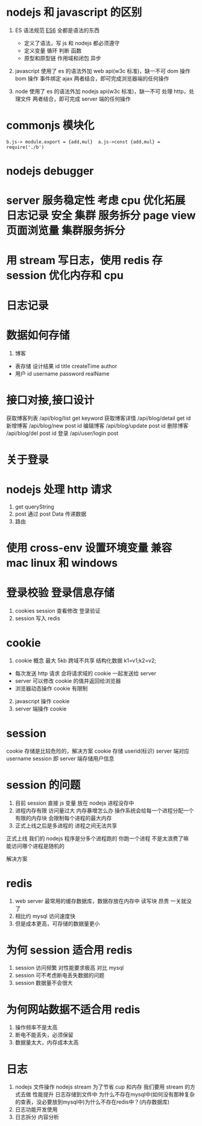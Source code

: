 # nodejs 和 javascript 的区别

1. ES 语法规范
   [ES6](https://es6.ruanyifeng.com/) 全都是语法的东西

   - 定义了语法，写 js 和 nodejs 都必须遵守
   - 定义变量 循环 判断 函数
   - 原型和原型链 作用域和闭包 异步

2. javascript
   使用了 es 的语法外加 web api(w3c 标准)，缺一不可
   dom 操作 bom 操作 事件绑定 ajax
   两者结合，即可完成浏览器端的任何操作

3. node
   使用了 es 的语法外加 nodejs api(w3c 标准)，缺一不可
   处理 http，处理文件
   两者结合，即可完成 server 端的任何操作

# commonjs 模块化

```
b.js-> module.export = {add,mul}  a.js->const {add,mul} = require('./b')
```

# nodejs debugger

# server 服务稳定性 考虑 cpu 优化拓展 日志记录 安全 集群 服务拆分 page view 页面浏览量 集群服务拆分

# 用 stream 写日志，使用 redis 存 session 优化内存和 cpu

# 日志记录

# 数据如何存储

1. 博客

- 表存储 设计结果 id title createTime author
- 用户 id username password realName

# 接口对接,接口设计

获取博客列表 /api/blog/list get keyword
获取博客详情 /api/blog/detail get id
新增博客 /api/blog/new post id
编辑博客 /api/blog/update post id
删除博客 /api/blog/del post id
登录 /api/user/login post

# 关于登录

# nodejs 处理 http 请求

1. get queryString
2. post 通过 post Data 传递数据
3. 路由

# 使用 cross-env 设置环境变量 兼容 mac linux 和 windows

# 登录校验 登录信息存储

1. cookies session 查看修改 登录验证
2. session 写入 redis

# cookie

1. cookie 概念 最大 5kb 跨域不共享 结构化数据 k1=v1;k2=v2;

- 每次发送 http 请求 会将请求域的 cookie 一起发送给 server
- server 可以修改 cookie 的值并返回给浏览器
- 浏览器动态操作 cookie 有限制

2. javascript 操作 cookie
3. server 端操作 cookie

# session

cookie 存储是比较危险的，解决方案 cookie 存储 userid(标识) server 端对应 username
session 即 server 端存储用户信息

# session 的问题

1.  目前 session 直接 js 变量 放在 nodejs 进程没存中
2.  进程内存有限 访问量过大 内存暴增怎么办 操作系统会给每一个进程分配一个有限的内存块 会限制每个进程的最大内存
3.  正式上线之后是多进程的 进程之间无法共享

正式上线 我们的 nodejs 程序是分多个进程跑的 你跑一个进程 不是太浪费了嘛  
能访问哪个进程是随机的

解决方案

# redis

1. web server 最常用的缓存数据库，数据存放在内存中 读写块 昂贵 一关就没了
2. 相比约 mysql 访问速度快
3. 但是成本更高，可存储的数据量更小

# 为何 session 适合用 redis

1. session 访问频繁 对性能要求极高 对比 mysql
2. session 可不考虑断电丢失数据的问题
3. session 数据量不会很大

# 为何网站数据不适合用 redis

1. 操作频率不是太高
2. 断电不能丢失，必须保留
3. 数据量太大，内存成本太高

# 日志

1. nodejs 文件操作 nodejs stream 为了节省 cup 和内存 我们要用 stream 的方式去做 性能提升
   日志存储到文件中 为什么不存在mysql中(如何没有那种复杂的查表，没必要放到mysql中)为什么不存在redis中？(内存数据库)
2. 日志功能开发使用
3. 日志拆分 内容分析
